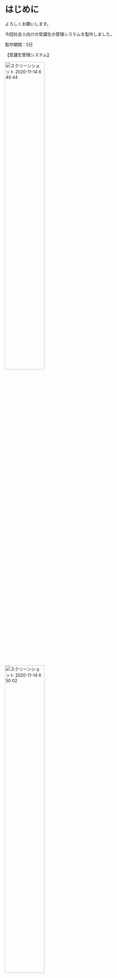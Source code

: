 # はじめに
よろしくお願いします。

今回社会人向けの受講生の管理システムを製作しました。

製作期間：5日

【受講生管理システム】

<img width="51%" alt="スクリーンショット 2020-11-14 6 49 44" src="https://user-images.githubusercontent.com/70194652/99124918-6c365b80-2646-11eb-8dc7-592ddc1bd82d.png">
<img width="51%" alt="スクリーンショット 2020-11-14 6 50 02" src="https://user-images.githubusercontent.com/70194652/99125066-b586ab00-2646-11eb-81d4-85c33cb1b557.png">
<img width="51%" alt="スクリーンショット 2020-11-14 6 50 16" src="https://user-images.githubusercontent.com/70194652/99125077-b9b2c880-2646-11eb-8f3d-e7f569d84231.png">



また、そのデータを用いて、授業中の個別指導をもっとスムーズにできるようなアプリを作成しました。  
【バーチャル教室】
http://oga-chan.jp/js_ogawa_08/avatar/avatar_login.html

# 機能概要

1つめが、受講生の情報(名前、選択したコース、受講前の情報など)か確認できます。
主な用途としては、受講生の進捗の共有です。
* 情報の登録・更新・参照・削除
* 受講生の進捗の登録

2つめが、その登録された受講生の情報を用いてログインできるアプリです。
授業中の「理解した」「ヘルプ」などが全員で共有できるようになっています。
* ログイン・ログアウト
* クリックした場所に移動
* 状態の管理とアイコンの変化
* 右から左に流れるコメント機能


# 製作の経緯

8月末からプログラミング学習を始めて、1週間経過した頃に

知人に何かアプリつくりたいんですが...と相談したところ、
「社会人向けのスクールにおいて、受講生の情報を共有するアプリ」
こちらを作れないかと返答。

当時、無知だった私は「1ヶ月あるならからできるでしょ」と安易に考えて「やります！！」と返事。

結果、6日後にこのプロジェクトは鶴の一声で中止になったが、

10月に人事異動があったのもあり、
再度依頼を受け、「納期を来年の春」にしてもらい、今回プロトタイプを作成。

今回基本的なFirebaseの使用方法に触れることができたので、またここから学習を進めて来年の春に改めて製作していきたい。

# 受講生管理アプリで工夫した点

バグを生まない事、間違った入力内容に対してエラーを返す事。
UIも整えてスマホでのビューにも対応させました。

# バーチャル教室で工夫した点

ヘルプを必要としている人が誰で、どこの席に座っているのかわからない講師の方向けのアプリです。

受講生さん向けへのポイントとしては、
クリックした際のアニメーション、状態を宣言した時のアニメーションなどを工夫しました。
ガヤしたくなるようにコメント機能を実装したことです。

* クリックした場所にアニメーションするのですが、リアルタイムで他のデバイスと同期させた事
* 画面内が盛り上がるように実装したコメント欄














...